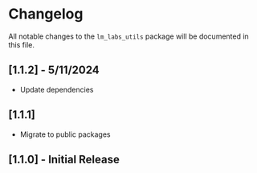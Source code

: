 # Changelog

All notable changes to the `lm_labs_utils` package will be documented in this file.

## [1.1.2] - 5/11/2024
- Update dependencies

## [1.1.1]
- Migrate to public packages

## [1.1.0] - Initial Release


